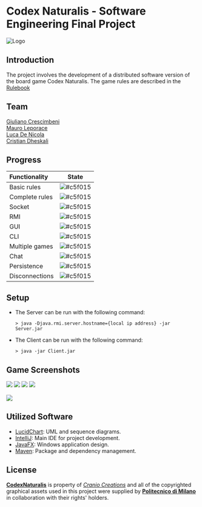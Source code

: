 # Codex Naturalis - Software Engineering Final Project

![Logo](https://github.com/GiulianoCrescimbeni/IS24-AM27/blob/main/src/main/resources/polimi/ingsw/Logo.png)

## Introduction

The project involves the development of a distributed software version of the board game Codex Naturalis.
The game rules are described in the [Rulebook](https://github.com/GiulianoCrescimbeni/IS24-AM27/blob/main/src/main/resources/polimi/ingsw/CODEX_Rulebook_EN.pdf)

## Team
[Giuliano Crescimbeni](https://github.com/GiulianoCrescimbeni) <br>
[Mauro Leporace](https://github.com/Mauro-Leporace) <br>
[Luca De Nicola](https://github.com/LucaD2702) <br>
[Cristian Dheskali](https://github.com/CristianDheskali) <br>

## Progress

| Functionality | State |
|:-----------------------|:------------------------------------:|
| Basic rules | ![#c5f015](https://placehold.it/15/44bb44/44bb44) |
| Complete rules | ![#c5f015](https://placehold.it/15/44bb44/44bb44) |
| Socket | ![#c5f015](https://placehold.it/15/44bb44/44bb44) |
| RMI | ![#c5f015](https://placehold.it/15/44bb44/44bb44) |
| GUI | ![#c5f015](https://placehold.it/15/44bb44/44bb44) |
| CLI | ![#c5f015](https://placehold.it/15/44bb44/44bb44)|
| Multiple games | ![#c5f015](https://placehold.it/15/44bb44/44bb44) |
| Chat | ![#c5f015](https://placehold.it/15/44bb44/44bb44) |
| Persistence | ![#c5f015](https://placehold.it/15/f03c15/f03c15) |
| Disconnections | ![#c5f015](https://placehold.it/15/f03c15/f03c15) |

<!--
[![RED](https://placehold.it/15/f03c15/f03c15)](#)
[![YELLOW](https://placehold.it/15/ffdd00/ffdd00)](#)
[![GREEN](https://placehold.it/15/44bb44/44bb44)](#)
-->


## Setup

- The Server can be run with the following command:
    ```shell
    > java -Djava.rmi.server.hostname={local ip address} -jar Server.jar
    ```
    
- The Client can be run with the following command:
    ```shell
    > java -jar Client.jar
    ```

## Game Screenshots

[![](https://i.postimg.cc/RhyPzxb6/Screenshot-2024-07-06-alle-00-07-19.png)]()
[![](https://i.postimg.cc/L6gC3hnz/Screenshot-2024-07-06-alle-00-07-57.png)]()
[![](https://i.postimg.cc/52wsDG5y/Screenshot-2024-07-06-alle-00-10-36.png)]()
[![](https://github.com/GiulianoCrescimbeni/IS24-AM27/blob/main/src/main/resources/polimi/ingsw/gif.gif)]()
<br>
<br>
[![](https://i.postimg.cc/7PWtzSYH/Screenshot-2024-07-06-alle-00-12-03.png)]()

## Utilized Software

* [LucidChart](https://www.lucidchart.com/): UML and sequence diagrams.
* [IntelliJ](https://www.jetbrains.com/idea/): Main IDE for project development.
* [JavaFX](https://openjfx.io/): Windows application design.
* [Maven](https://maven.apache.org/): Package and dependency management.

## License

[**CodexNaturalis**](https://www.craniocreations.it/prodotto/codex-naturalis) is property of [_Cranio Creations_] and all of the copyrighted graphical assets used in this project were supplied by [**Politecnico di Milano**] in collaboration with their rights' holders.

[_Cranio Creations_]: https://www.craniocreations.it/
[**Politecnico di Milano**]: https://www.polimi.it/
